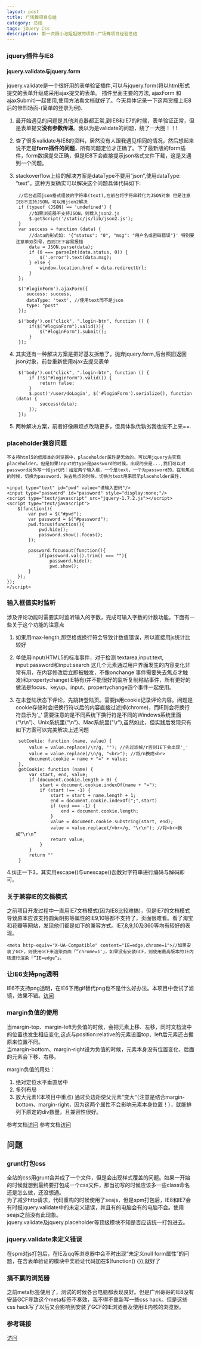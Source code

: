 ```yaml
---
layout: post
title: 广场舞项目总结
category: 总结
tags: jQuery Css
description: 第一次跟小池姐姐做的项目-广场舞项目经验总结
---
```



### jquery插件与IE8
#### jquery.validate与jquery.form

jquery.validate是一个很好用的表单验证插件,可以与jquery.form(将以html形式提交的表单升级成采用ajax提交的表单。 插件里面主要的方法, ajaxForm 和 ajaxSubmit)一起使用,使用方法看文档就好了。今天具体记录一下这两货撞上IE8后的惨烈场面-(简单的登录为例).

1. 最开始遇见的问题是其他浏览器都正常,到IE8和IE7的时候，表单验证正常，但是表单提交**没有参数传递**。我以为是validate的问题，绕了一大圈！！!
2. 查了很多validate与IE8的资料，居然没有人跟我遇见相同的情况，然后想起来说不定是**form插件的问题**，所有问题定位才正确了。下了最新版的form插件，form数据提交正确，但是IE8下会直接提示json格式文件下载，这是又遇到一个问题。
3. stackoverflow上给的解决方案是dataType不要用“json”,使用dataType: “text”。这种方案确实可以解决这个问题具体代码如下:

		//后台返回json格式组装的字符串(text),在前台将字符串转化为JSON对象 但是注意IE8不支持JSON，可以用json2解决
		if (typeof (JSON) == 'undefined') {
            //如果浏览器不支持JSON，则载入json2.js
            $.getScript('/static/js/lib/json2.js');
        }
		var success = function (data) {
			//data的形式如: '{"status": "0", "msg": "用户名或密码错误"}' 特别要注意单双引号，否则IE下容易报错
            data = JSON.parse(data);
            if (0 === parseInt(data.status, 0)) {
                $('.error').text(data.msg);
            } else {
                window.location.href = data.redirectUrl;
            }
        };

        $('#loginForm').ajaxForm({
           success: success,
           dataType: 'text', //使用text而不是json
           type: "post"
        });

        $('body').on("click", ".login-btn", function () {
            if($("#loginForm").valid()){
                $("#loginForm").submit();
            }
        });
        

4. 其实还有一种解决方案是把好基友拆散了，抛弃jquery.form,后台照旧返回json对象，前台重新使用ajax去提交表单
	
		$('body').on("click", ".login-btn", function () {
            if (!$("#loginForm").valid()) {
                return false;
            }
            $.post('/user/doLogin', $('#loginForm').serialize(), function (data) {
                success(data);
            });
        });
	 
5. 两种解决方案，前者好像麻烦点改动更多，但具体孰优孰劣我也说不上来==.

### placeholder兼容问题
	
	不支持html5的低版本的浏览器中，placeholder属性是无效的，可以用jquery去实现placeholder。但是如果input的type是password的时候，出现的会是...,我们可以对password另外写一段js代码：给定两个输入框，一个是text，一个为password的，在有焦点的时候，切换为password，失去焦点的时候，切换为text用来展示placeholder属性.
	
	<input type="text" id="pwd" value="请输入密码"/>
	<input type="password" id="password" style="display:none;"/>
	<script type="text/javascript" src="jquery-1.7.2.js"></script>
	<script type="text/javascript">
		$(function(){
    		var pwd = $("#pwd");
    		var password = $("#password");
    		pwd.focus(function(){
        		pwd.hide();
        		password.show().focus();
    		}); 

    		password.focusout(function(){
        		if(password.val().trim() === ""){
           			password.hide();
            		pwd.show();
        	}
   	 	});
	});
	</script>

### 输入框值实时监听
涉及评论功能时需要实时监听输入的字数，完成可输入字数的计数功能。下面有一些关于这个功能的注意点
1. 如果用max-length,那空格或换行符会导致计数值错误，所以直接用js统计比较好  
2. 单使用input(HTML5的标准事件，对于检测 textarea,input:text, input:password和input:search 这几个元素通过用户界面发生的内容变化非常有用，在内容修改后立即被触发，不像onchange 事件需要失去焦点才触发)和propertychange(IE特有)并不能很好的监听复制粘贴事件，所有更好的做法是focus、keyup、input、propertychange四个事件一起使用。  
3. 在未登陆状态下评论，先跳转登陆页。需要js用cookie记录评论内容。问题是cookie存储时会把换行符以后的内容直接过滤掉(chrome)，而IE则会将换行符显示为'_'  需要注意的是不同系统下换行符是不同的Windows系统里面(“\r\n”)、Unix系统里(“\n”)、Mac系统里("\r"),虽然如此，但实践后发现只有如下方案可以完美解决上述问题
	
		setCookie: function (name, value) {
            value = value.replace(/\r/g, ""); //先过滤掉/r否则IE下会出现'_'
            value = value.replace(/\n/g, "<br>"); //将/n换成<br>
            document.cookie = name + "=" + value;
        },
        getCookie: function (name) {
            var start, end, value;
            if (document.cookie.length > 0) {
                start = document.cookie.indexOf(name + "=");
                if (start !== -1) {
                    start = start + name.length + 1;
                    end = document.cookie.indexOf(";",start)
                    if (end === -1) {
                        end = document.cookie.length;
                    }
                    value = document.cookie.substring(start, end);
                    value = value.replace(/<br>/g, "\r\n"); //将<br>换成“\r\n”
                    return value;
                }
            }
            return ""
        }

4.纠正一下3，其实用escape()与unescape()函数对字符串进行编码与解码即可。

### 关于兼容IE的文档模式
之前项目开发过程中一直用IE7文档模式(因为IE8比较难搞)，但是IE7的文档模式导致原本应该支持圆角阴影等属性的IE9,10等都不支持了，页面很难看。看了淘宝和花瓣等网站，发现他们都是如下的兼容方式。IE7,8,9,10及360等均有较好的表现。
	
	<meta http-equiv="X-UA-Compatible" content="IE=edge,chrome=1">//如果安装了GCF，则使用GCF来渲染页面「”chrome=1″」，如果没有安装GCF，则使用最高版本的IE内核进行渲染「”IE=edge”」。
	
### 让IE6支持png透明
IE6不支持png透明，在IE6下用gif替代png也不是什么好办法。本项目中尝试了滤镜，效果不错。[访问](http://www.w3cfuns.com/thread-297-1-1.html)

### margin负值的使用
当margin-top、margin-left为负值的时候，会把元素上移、左移，同时文档流中的位置也发生相应变化,这点与position:relative的元素设置top、left后元素还占据原来位置不同。  
当margin-bottom、margin-right设为负值的时候，元素本身没有位置变化，后面的元素会下移、右移。

margin负值的用处：
1. 绝对定位水平垂直居中
2. 多列布局
3. 放大元素!(本项目中重点) 通过负边距使父元素“变大“（注意是结合margin-bottom、margin-right，因为这两个属性不会影响元素本身位置！），就能排列下原定的div数量，且兼容性很好。


参考文档[访问](http://www.cnblogs.com/2050/archive/2012/08/13/2636467.html)
参考文档[访问](http://www.cnblogs.com/dolphinX/p/4071725.html)
## 问题
### grunt打包css
全站的css用grunt合并成了一个文件，但是会出现样式覆盖的问题。如果一开始的时候就想到最终要打包成一个css文件，那当初写的时候应该多一些class命名还是怎么做，还没想通。  
为了减少http请求，代码重构的时候使用了seajs，但是spm打包后，IE8和IE7会有时报jquery.validate中的未定义错误，并且有的电脑会有的电脑不会。使用seajs之前没有此现象。  
jquery.validate及jquery.placeholder等顶级模块不知是否应该统一打包进去。

### jquery.validate未定义错误
在spm对js打包后，在IE及qq等浏览器中会不时出现“未定义null form属性”的问题，在含表单验证的模块中奖验证代码加在$(function() {});就好了

### 搞不赢的浏览器
之前meta标签使用了<meta http-equiv="X-UA-Compatible" content="IE=edge,chrome=1">，测试的时候各台电脑都表现良好。但是广州哥哥的IE8没有安装GCF导致这个meta标签不奏效，我不得不重新写一些css hack。但是这些css hack写了以后又会影响到安装了GCF的IE浏览器及使用IE内核的浏览器。



### 参考链接
[访问](http://www.cnblogs.com/lhb25/archive/2012/11/30/oninput-and-onpropertychange-event-for-input.html)
	 
	